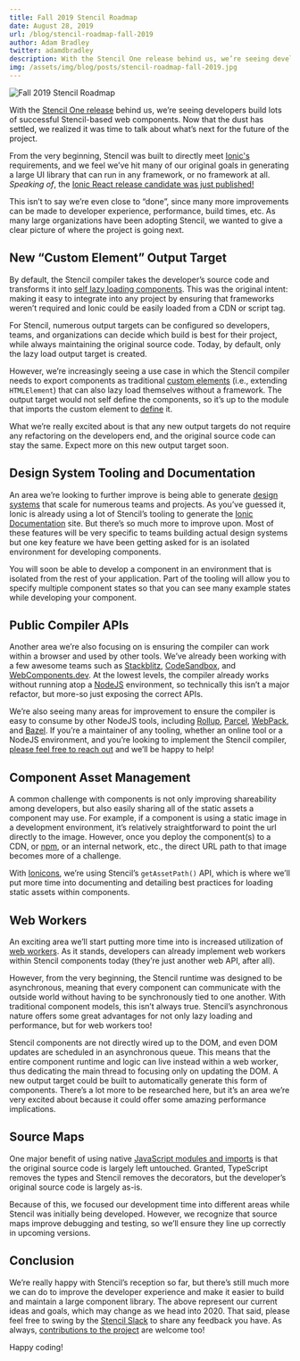 ```yaml
---
title: Fall 2019 Stencil Roadmap
date: August 28, 2019
url: /blog/stencil-roadmap-fall-2019
author: Adam Bradley
twitter: adamdbradley
description: With the Stencil One release behind us, we’re seeing developers build lots of successful Stencil-based web components. Now that the dust has settled, we realized it was time to talk about what’s next for the future of the project.
img: /assets/img/blog/posts/stencil-roadmap-fall-2019.jpg
---
```


![Fall 2019 Stencil Roadmap](/assets/img/blog/posts/stencil-roadmap-fall-2019.jpg)

With the <a href="https://ionicframework.com/blog/introducing-stencil-one-1-0-0/" rel="noopener noreferrer" target="_blank">Stencil One release</a>  behind us, we’re seeing developers build lots of successful Stencil-based web components. Now that the dust has settled, we realized it was time to talk about what’s next for the future of the project.

From the very beginning, Stencil was built to directly meet <a href="https://ionicframework.com/docs" rel="noopener noreferrer" target="_blank">Ionic's</a> requirements, and we feel we’ve hit many of our original goals in generating a large UI library that can run in any framework, or no framework at all. _Speaking of_, the <a href="https://ionicframework.com/blog/announcing-ionic-react-release-candidate/" rel="noopener noreferrer" target="_blank">Ionic React release candidate was just published!</a>

This isn’t to say we’re even close to “done”, since many more improvements can be made to developer experience, performance, build times, etc. As many large organizations have been adopting Stencil, we wanted to give a clear picture of where the project is going next.


## New “Custom Element” Output Target

By default, the Stencil compiler takes the developer’s source code and transforms it into <a href="/blog/how-lazy-loading-web-components-work" rel="noopener noreferrer" target="_blank">self lazy loading components</a>. This was the original intent: making it easy to integrate into any project by ensuring that frameworks weren’t required and Ionic could be easily loaded from a CDN or script tag.

For Stencil, numerous output targets can be configured so developers, teams, and organizations can decide which build is best for their project, while always maintaining the original source code. Today, by default, only the lazy load output target is created.

However, we’re increasingly seeing a use case in which the Stencil compiler needs to export components as traditional <a href="https://developer.mozilla.org/en-US/docs/Web/Web_Components/Using_custom_elements" rel="noopener noreferrer" target="_blank">custom elements</a> (i.e., extending `HTMLElement`) that can also lazy load themselves without a framework. The output target would not self define the components, so it’s up to the module that imports the custom element to <a href="https://developer.mozilla.org/en-US/docs/Web/API/CustomElementRegistry/define" rel="noopener noreferrer" target="_blank">define</a> it.

What we’re really excited about is that any new output targets do not require any refactoring on the developers end, and the original source code can stay the same. Expect more on this new output target soon.


## Design System Tooling and Documentation

An area we’re looking to further improve is being able to generate <a href="https://stencil.docschina.org/docs/stencil-for-design-systems" rel="noopener noreferrer" target="_blank">design systems</a> that scale for numerous teams and projects. As you’ve guessed it, Ionic is already using a lot of Stencil’s tooling to generate the <a href="https://ionicframework.com/docs/api/button" rel="noopener noreferrer" target="_blank">Ionic Documentation</a> site. But there’s so much more to improve upon. Most of these features will be very specific to teams building actual design systems but one key feature we have been getting asked for is an isolated environment for developing components.

You will soon be able to develop a component in an environment that is isolated from the rest of your application.  Part of the tooling will allow you to specify multiple component states so that you can see many example states while developing your component.


## Public Compiler APIs

Another area we’re also focusing on is ensuring the compiler can work within a browser and used by other tools. We’ve already been working with a few awesome teams such as <a href="https://stackblitz.com/" rel="noopener noreferrer" target="_blank">Stackblitz</a>, <a href="https://codesandbox.io/" rel="noopener noreferrer" target="_blank">CodeSandbox</a>, and <a href="" rel="noopener noreferrer" target="_blank"></a>[WebComponents.dev](https://webcomponents.dev/). At the lowest levels, the compiler already works without running atop a <a href="https://nodejs.org/" rel="noopener noreferrer" target="_blank">NodeJS</a> environment, so technically this isn’t a major refactor, but more-so just exposing the correct APIs.

We’re also seeing many areas for improvement to ensure the compiler is easy to consume by other NodeJS tools, including <a href="https://rollupjs.org/" rel="noopener noreferrer" target="_blank">Rollup</a>, <a href="https://parceljs.org/" rel="noopener noreferrer" target="_blank">Parcel</a>, <a href="https://webpack.js.org/" rel="noopener noreferrer" target="_blank">WebPack</a>, and <a href="https://bazel.build/" rel="noopener noreferrer" target="_blank">Bazel</a>. If you’re a maintainer of any tooling, whether an online tool or a NodeJS environment, and you’re looking to implement the Stencil compiler, <a href="https://stencil-worldwide.herokuapp.com/" rel="noopener noreferrer" target="_blank">please feel free to reach out</a> and we’ll be happy to help!


## Component Asset Management

A common challenge with components is not only improving shareability among developers, but also easily sharing all of the static assets a component may use. For example, if a component is using a static image in a development environment, it’s relatively straightforward to point the url directly to the image. However, once you deploy the component(s) to a CDN, or <a href="https://www.npmjs.com/" rel="noopener noreferrer" target="_blank">npm</a>, or an internal network, etc., the direct URL path to that image becomes more of a challenge.

With <a href="https://ionic.io/ionicons" target="_blank">Ionicons</a>, we’re using Stencil’s `getAssetPath()` API, which is where we’ll put more time into documenting and detailing best practices for loading static assets within components.


## Web Workers

An exciting area we’ll start putting more time into is increased utilization of  <a href="https://developer.mozilla.org/en-US/docs/Web/API/Web_Workers_API/Using_web_workers" rel="noopener noreferrer" target="_blank">web workers</a>. As it stands, developers can already implement web workers within Stencil components today (they’re just another web API, after all).

However, from the very beginning, the Stencil runtime was designed to be asynchronous, meaning that every component can communicate with the outside world without having to be synchronously tied to one another. With traditional component models, this isn’t always true. Stencil’s asynchronous nature offers some great advantages for not only lazy loading and performance, but for web workers too!

Stencil components are not directly wired up to the DOM, and even DOM updates are scheduled in an asynchronous queue. This means that the entire component runtime and logic can live instead within a web worker, thus dedicating the main thread to focusing only on updating the DOM. A new output target could be built to automatically generate this form of components. There’s a lot more to be researched here, but it’s an area we’re very excited about because it could offer some amazing performance implications.


## Source Maps

One major benefit of using native <a href="https://developer.mozilla.org/en-US/docs/Web/JavaScript/Reference/Statements/import" rel="noopener noreferrer" target="_blank">JavaScript modules and imports</a> is that the original source code is largely left untouched. Granted, TypeScript removes the types and Stencil removes the decorators, but the developer’s original source code is largely as-is.

Because of this, we focused our development time into different areas while Stencil was initially being developed. However, we recognize that source maps improve debugging and testing, so we’ll ensure they line up correctly in upcoming versions.



## Conclusion

We’re really happy with Stencil’s reception so far, but there’s still much more we can do to improve the developer experience and make it easier to build and maintain a large component library. The above represent our current ideas and goals, which may change as we head into 2020. That said, please feel free to swing by the <a href="https://stencil-worldwide.herokuapp.com/" rel="noopener noreferrer" target="_blank">Stencil Slack</a> to share any feedback you have. As always, <a href="https://github.com/ionic-team/stencil" rel="noopener noreferrer" target="_blank">contributions to the project</a> are welcome too!


Happy coding!
